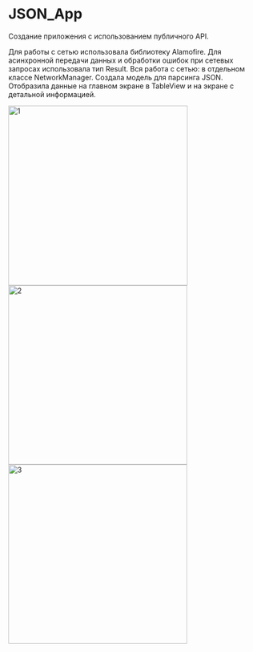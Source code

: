 # JSON_App
Создание приложения с использованием публичного API.

Для работы с сетью использовала библиотеку Alamofire.
Для асинхронной передачи данных и обработки ошибок при сетевых запросах использовала тип Result.
Вся работа с сетью: в отдельном классе NetworkManager.
Создала модель для парсинга JSON.
Отобразила данные на главном экране в TableView и на экране с детальной информацией.

<img width="358" alt="1" src="https://user-images.githubusercontent.com/90995165/169678891-17635a71-e2c8-44bc-b26c-f2e3e83e8b92.png">
<img width="357" alt="2" src="https://user-images.githubusercontent.com/90995165/169678894-fc5a238d-349d-4623-9217-052e5516e821.png">
<img width="357" alt="3" src="https://user-images.githubusercontent.com/90995165/169678898-4aac4827-12e9-437f-825b-39e4eedd7a4f.png">
